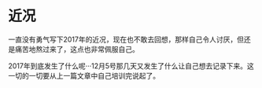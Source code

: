 # 近况

一直没有勇气写下2017年的近况，现在也不敢去回想，那样自己令人讨厌，但还是痛苦地熬过来了，这点也非常佩服自己。

2017年到底发生了什么呢···12月5号那几天又发生了什么让自己想去记录下来。这一切的一切要从上一篇文章中自己培训完说起了。